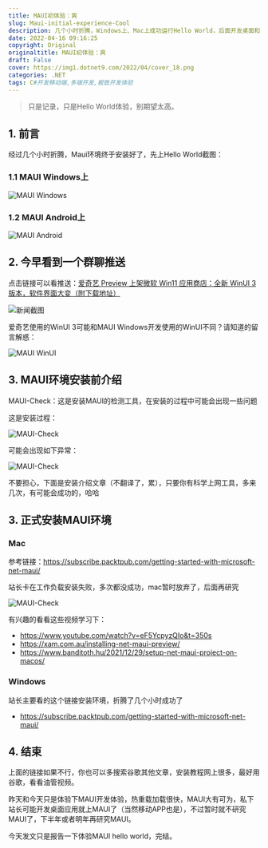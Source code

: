 ```yaml
---
title: MAUI初体验：爽
slug: Maui-initial-experience-Cool
description: 几个小时折腾，Windows上、Mac上成功运行Hello World，后面开发桌面和移动端就选MAUI了
date: 2022-04-16 09:16:25
copyright: Original
originaltitle: MAUI初体验：爽
draft: False
cover: https://img1.dotnet9.com/2022/04/cover_18.png
categories: .NET
tags: C#开发移动端,多端开发,极致开发体验
---
```


>只是记录，只是Hello World体验，别期望太高。

## 1. 前言

经过几个小时折腾，Maui环境终于安装好了，先上Hello World截图：

### 1.1 MAUI Windows上

![MAUI Windows](https://img1.dotnet9.com/2022/04/1803.png)

### 1.2 MAUI Android上

![MAUI Android](https://img1.dotnet9.com/2022/04/1804.png)

## 2. 今早看到一个群聊推送

点击链接可以看推送：[爱奇艺 Preview 上架微软 Win11 应用商店：全新 WinUI 3 版本，软件界面大变（附下载地址）](https://www.ithome.com/0/613/321.htm)

![新闻截图](https://img1.dotnet9.com/2022/04/1801.png)

爱奇艺使用的WinUI 3可能和MAUI Windows开发使用的WinUI不同？请知道的留言解惑：

![MAUI WinUI](https://img1.dotnet9.com/2022/04/1802.png)

## 3. MAUI环境安装前介绍

MAUI-Check：这是安装MAUI的检测工具，在安装的过程中可能会出现一些问题

这是安装过程：

![MAUI-Check](https://img1.dotnet9.com/2022/04/1805.png)

可能会出现如下异常：

![MAUI-Check](https://img1.dotnet9.com/2022/04/1806.png)

不要担心，下面是安装介绍文章（不翻译了，累），只要你有科学上网工具，多来几次，有可能会成功的，哈哈

## 3. 正式安装MAUI环境

### Mac

参考链接：https://subscribe.packtpub.com/getting-started-with-microsoft-net-maui/

站长卡在工作负载安装失败，多次都没成功，mac暂时放弃了，后面再研究

![MAUI-Check](https://img1.dotnet9.com/2022/04/1807.jpg)

有兴趣的看看这些视频学习下：

- https://www.youtube.com/watch?v=eF5YcpyzQIo&t=350s
- https://xam.com.au/installing-net-maui-preview/
- https://www.banditoth.hu/2021/12/29/setup-net-maui-project-on-macos/

### Windows

站长主要看的这个链接安装环境，折腾了几个小时成功了

- https://subscribe.packtpub.com/getting-started-with-microsoft-net-maui/

## 4. 结束

上面的链接如果不行，你也可以多搜索谷歌其他文章，安装教程网上很多，最好用谷歌，看看油管视频。

昨天和今天只是体验下MAUI开发体验，热重载加载很快，MAUI大有可为，私下站长可能开发桌面应用就上MAUI了（当然移动APP也是），不过暂时就不研究MAUI了，下半年或者明年再研究MAUI。

今天发文只是报告一下体验MAUI hello world，完结。
